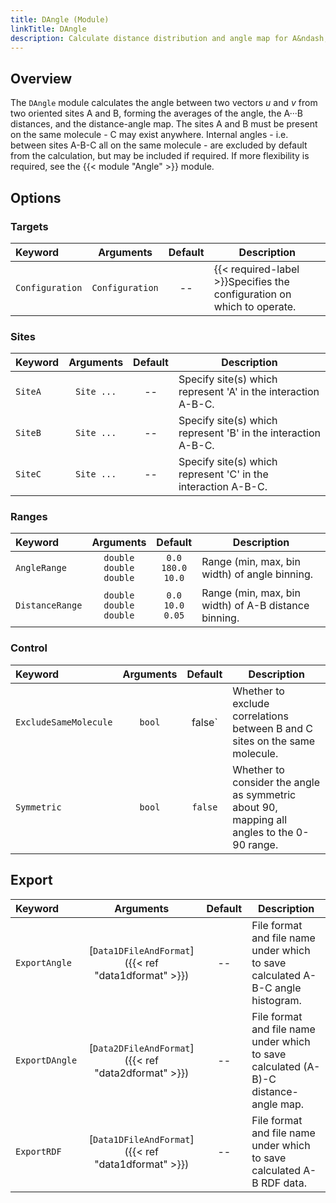 ```yaml
---
title: DAngle (Module)
linkTitle: DAngle
description: Calculate distance distribution and angle map for A&ndash;B&middot;&middot;&middot;C
---
```


## Overview

The `DAngle` module calculates the angle between two vectors $u$ and $v$ from two oriented sites A and B, forming the averages of the angle, the A&middot;&middot;&middot;B distances, and the distance-angle map. The sites A and B must be present on the same molecule - C may exist anywhere. Internal angles - i.e. between sites A-B-C all on the same molecule - are excluded by default from the calculation, but may be included if required. If more flexibility is required, see the {{< module "Angle" >}} module.

## Options

### Targets

|Keyword|Arguments|Default|Description|
|:------|:--:|:-----:|-----------|
|`Configuration`|`Configuration`|--|{{< required-label >}}Specifies the configuration on which to operate.|

### Sites

|Keyword|Arguments|Default|Description|
|:------|:--:|:-----:|-----------|
|`SiteA`|`Site ...`|--|Specify site(s) which represent 'A' in the interaction A-B-C.|
|`SiteB`|`Site ...`|--|Specify site(s) which represent 'B' in the interaction A-B-C.|
|`SiteC`|`Site ...`|--|Specify site(s) which represent 'C' in the interaction A-B-C.|

### Ranges

|Keyword|Arguments|Default|Description|
|:------|:--:|:-----:|-----------|
|`AngleRange`|`double`<br/>`double`<br/>`double`|`0.0`<br/>`180.0`<br/>`10.0`|Range (min, max, bin width) of angle binning.|
|`DistanceRange`|`double`<br/>`double`<br/>`double`|`0.0`<br/>`10.0`<br/>`0.05`|Range (min, max, bin width) of A-B distance binning.|

### Control

|Keyword|Arguments|Default|Description|
|:------|:--:|:-----:|-----------|
|`ExcludeSameMolecule`|`bool`|false`|Whether to exclude correlations between B and C sites on the same molecule.|
|`Symmetric`|`bool`|`false`|Whether to consider the angle as symmetric about 90, mapping all angles to the 0-90 range.|

## Export

|Keyword|Arguments|Default|Description|
|:------|:--:|:-----:|-----------|
|`ExportAngle`|[`Data1DFileAndFormat`]({{< ref "data1dformat" >}})|--|File format and file name under which to save calculated A-B-C angle histogram.|
|`ExportDAngle`|[`Data2DFileAndFormat`]({{< ref "data2dformat" >}})|--|File format and file name under which to save calculated (A-B)-C distance-angle map.|
|`ExportRDF`|[`Data1DFileAndFormat`]({{< ref "data1dformat" >}})|--|File format and file name under which to save calculated A-B RDF data.|
